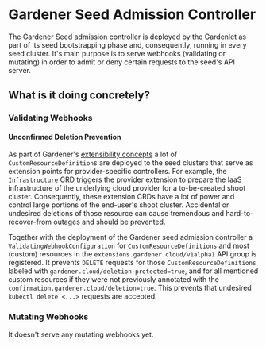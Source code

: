 # Gardener Seed Admission Controller

The Gardener Seed admission controller is deployed by the Gardenlet as part of its seed bootstrapping phase and, consequently, running in every seed cluster.
It's main purpose is to serve webhooks (validating or mutating) in order to admit or deny certain requests to the seed's API server. 

## What is it doing concretely?

### Validating Webhooks

#### Unconfirmed Deletion Prevention
As part of Gardener's [extensibility concepts](../extensions/overview.md) a lot of `CustomResourceDefinition`s are deployed to the seed clusters that serve as extension points for provider-specific controllers.
For example, the [`Infrastructure` CRD](../extensions/infrastructure.md) triggers the provider extension to prepare the IaaS infrastructure of the underlying cloud provider for a to-be-created shoot cluster.
Consequently, these extension CRDs have a lot of power and control large portions of the end-user's shoot cluster.
Accidental or undesired deletions of those resource can cause tremendous and hard-to-recover-from outages and should be prevented.

Together with the deployment of the Gardener seed admission controller a `ValidatingWebhookConfiguration` for `CustomResourceDefinitions` and most (custom) resources in the `extensions.gardener.cloud/v1alpha1` API group is registered.
It prevents `DELETE` requests for those `CustomResourceDefinitions` labeled with `gardener.cloud/deletion-protected=true`, and for all mentioned custom resources if they were not previously annotated with the `confirmation.gardener.cloud/deletion=true`.
This prevents that undesired `kubectl delete <...>` requests are accepted.

### Mutating Webhooks

It doesn't serve any mutating webhooks yet.
